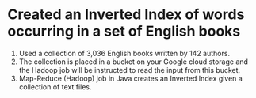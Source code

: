 <h1>Created an Inverted Index of words occurring in a set of English books</h1>
<ol>
<li>Used a collection of 3,036 English books written by 142 authors.</li>
<li>The collection is placed in a bucket on your Google cloud storage and the Hadoop job will be instructed to read the input 
from this bucket.</li>
<li>Map-Reduce (Hadoop) job in Java creates an Inverted Index given a collection of text files.</li>
</ol>

